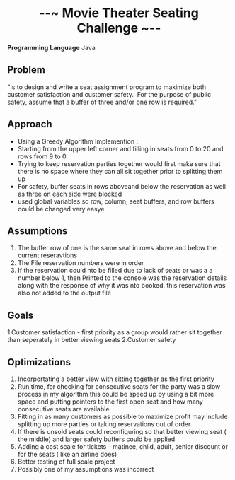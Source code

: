 
**<h1 align="center"> --~ Movie Theater Seating Challenge ~--</h1>**


**Programming Language**
Java


## Problem
"is to design and write a seat assignment program to maximize both customer satisfaction and customer safety. 
For the purpose of public safety, assume that a buffer of three and/or one row is required."



## Approach

* Using a Greedy Algorithm Implemention :
* Starting from the upper left corner and filling in seats from 0 to 20 and rows from 9 to 0.
* Trying to keep reservation parties together would first make sure that there is no space where they can all sit together prior to splitting them up
* For safety, buffer seats in rows aboveand below the reservation as well as three on each side were blocked 
* used global variables so row, column, seat buffers, and row buffers could be changed very easye



## Assumptions

1. The buffer row of one is the same seat in rows above and below the current reseravtions
2. The File reservation numbers were in order
3. If the reservation could nto be filled due to lack of seats or was a a number below 1, then Printed to the console was the reservation details along with the response of why it was nto booked, this reservation was also not added to the output file



## Goals

1.Customer satisfaction - first priority as a group would rather sit together than seperately in better viewing seats
2.Customer safety 



## Optimizations
1. Incorportating a better view with sitting together as the first priority
2. Run time, for checking for consecutive seats for the party was a slow process in my algorithm this could be speed up by using a bit more space and putting pointers to the first open seat and how many consecutive seats are available
3. Fitting in as many customers as possible to maximize profit may include splitting up more parties or taking reservations out of order
4. If there is unsold seats could reconfiguring so that better viewing seat ( the middle) and larger safety buffers could be applied
5. Adding a cost scale for tickets - matinee, child, adult, senior discount or for the seats ( like an airline does) 
6. Better testing of full scale project
7. Possibly one of my assumptions was incorrect






